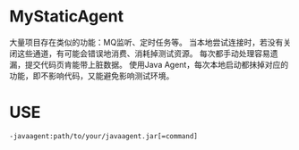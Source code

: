 # MyStaticAgent
大量项目存在类似的功能：MQ监听、定时任务等。
当本地尝试连接时，若没有关闭这些通道，有可能会错误地消费、消耗掉测试资源。
每次都手动处理容易遗漏，提交代码页肯能带上脏数据。
使用Java Agent，每次本地启动都抹掉对应的功能，即不影响代码，又能避免影响测试环境。

# USE
```
-javaagent:path/to/your/javaagent.jar[=command]
```